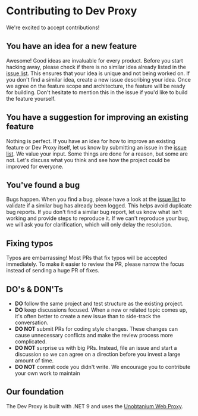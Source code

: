 # Contributing to Dev Proxy

We're excited to accept contributions!

## You have an idea for a new feature

Awesome! Good ideas are invaluable for every product. Before you start hacking away, please check if there is no similar idea already listed in the [issue list](/dotnet/dev-proxy/issues). This ensures that your idea is unique and not being worked on. If you don't find a similar idea, create a new issue describing your idea. Once we agree on the feature scope and architecture, the feature will be ready for building. Don't hesitate to mention this in the issue if you'd like to build the feature yourself.

## You have a suggestion for improving an existing feature

Nothing is perfect. If you have an idea for how to improve an existing feature or Dev Proxy itself, let us know by submitting an issue in the [issue list](/dotnet/dev-proxy/issues). We value your input. Some things are done for a reason, but some are not. Let's discuss what you think and see how the project could be improved for everyone.

## You've found a bug

Bugs happen. When you find a bug, please have a look at the [issue list](/dotnet/dev-proxy/issues) to validate if a similar bug has already been logged. This helps avoid duplicate bug reports. If you don't find a similar bug report, let us know what isn't working and provide steps to reproduce it. If we can't reproduce your bug, we will ask you for clarification, which will only delay the resolution.

## Fixing typos

Typos are embarrassing! Most PRs that fix typos will be accepted immediately. To make it easier to review the PR, please narrow the focus instead of sending a huge PR of fixes.

## DO's & DON'Ts

- **DO** follow the same project and test structure as the existing project.
- **DO** keep discussions focused. When a new or related topic comes up, it's often better to create a new issue than to side-track the conversation.
- **DO NOT** submit PRs for coding style changes. These changes can cause unnecessary conflicts and make the review process more complicated.
- **DO NOT** surprise us with big PRs. Instead, file an issue and start a discussion so we can agree on a direction before you invest a large amount of time.
- **DO NOT** commit code you didn't write. We encourage you to contribute your own work to maintain

## Our foundation

The Dev Proxy is built with .NET 9 and uses the [Unobtanium Web Proxy](https://github.com/svrooij/unobtanium-web-proxy).
